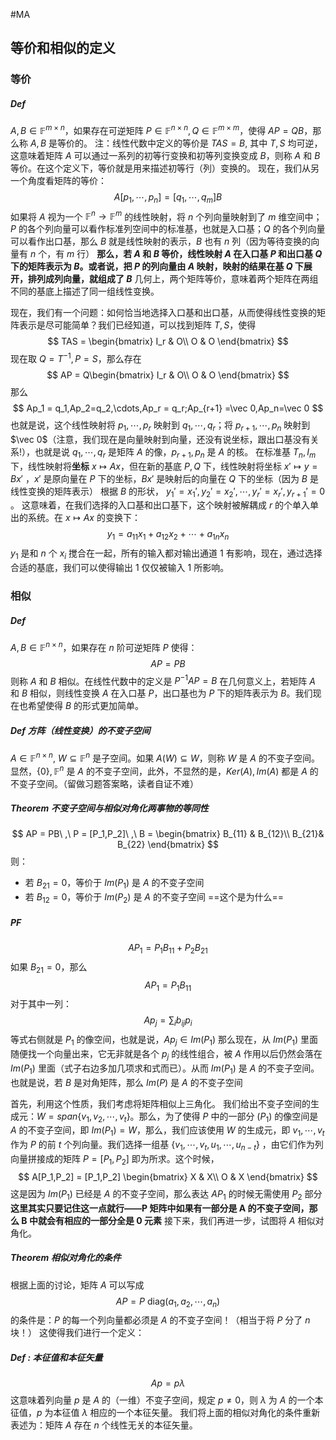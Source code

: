 #MA  

## 等价和相似的定义
### 等价
##### Def
$A, B \in \mathbb F^{m \times n}$，如果存在可逆矩阵 $P \in \mathbb F^{n\times n}, Q \in \mathbb F^{m\times m}$，使得 $AP=QB$，那么称 $A, B$ 是等价的。
注：线性代数中定义的等价是 $TAS = B$, 其中 $T, S$ 均可逆，这意味着矩阵 $A$ 可以通过一系列的初等行变换和初等列变换变成 $B$，则称 $A$ 和 $B$ 等价。在这个定义下，等价就是用来描述初等行（列）变换的。
现在，我们从另一个角度看矩阵的等价：
$$
A[p_1,\cdots,p_n] = [q_1,\cdots,q_m]B
$$
如果将 $A$ 视为一个 $\mathbb F^n \rightarrow \mathbb F^m$ 的线性映射，将 $n$ 个列向量映射到了 $m$ 维空间中；$P$ 的各个列向量可以看作标准列空间中的标准基，也就是入口基；$Q$ 的各个列向量可以看作出口基，那么 $B$ 就是线性映射的表示，$B$ 也有 $n$ 列（因为等待变换的向量有 $n$ 个，有 $m$ 行）
**那么，若 $A$ 和 $B$ 等价，线性映射 $A$ 在入口基 $P$ 和出口基 $Q$ 下的矩阵表示为 $B$。或者说，把 $P$ 的列向量由 $A$ 映射，映射的结果在基 $Q$ 下展开，排列成列向量，就组成了 $B$**
几何上，两个矩阵等价，意味着两个矩阵在两组不同的基底上描述了同一组线性变换。

现在，我们有一个问题：如何恰当地选择入口基和出口基，从而使得线性变换的矩阵表示是尽可能简单？我们已经知道，可以找到矩阵 $T, S$，使得
$$
TAS = \begin{bmatrix}
I_r & O\\
O & O
\end{bmatrix}
$$
现在取 $Q = T^{-1},P=S$，那么存在
$$
AP = Q\begin{bmatrix}
I_r & O\\
O & O
\end{bmatrix}
$$
那么
$$
Ap_1 = q_1,Ap_2=q_2,\cdots,Ap_r = q_r;Ap_{r+1} =\vec 0,Ap_n=\vec 0
$$
也就是说，这个线性映射将 $p_1,\cdots, p_r$ 映射到 $q_1,\cdots,q_r$；将 $p_{r+1},\cdots,p_n$ 映射到 $\vec 0$（注意，我们现在是向量映射到向量，还没有说坐标，跟出口基没有关系!），也就是说 $q_1,\cdots,q_r$ 是矩阵 $A$ 的像，$p_{r+1},p_n$ 是 $A$ 的核。
在标准基 $T_n,I_m$ 下，线性映射将**坐标** $x\mapsto Ax$，但在新的基底 $P, Q$ 下，线性映射将坐标 $x'\mapsto y=Bx'$ ，$x'$ 是原向量在 $P$ 下的坐标，$Bx'$ 是映射后的向量在 $Q$ 下的坐标（因为 $B$ 是线性变换的矩阵表示）
根据 $B$ 的形状， $y_1' = x_1', y_2'=x_2',\cdots, y_r'=x_r', y_{r+1}'=0$ 。
这意味着，在我们选择的入口基和出口基下，这个映射被解耦成 $r$ 的个单入单出的系统。在 $x\mapsto Ax$ 的变换下：
$$
y_1 = a_{11}x_1+a_{12}x_2+\cdots+a_{1n}x_n
$$
$y_1$ 是和 $n$ 个 $x_i$ 搅合在一起，所有的输入都对输出通道 1 有影响，现在，通过选择合适的基底，我们可以使得输出 1 仅仅被输入 1 所影响。

### 相似
##### Def 
$A, B \in \mathbb F^{n\times n}$，如果存在 $n$ 阶可逆矩阵 $P$ 使得：
$$
AP = PB
$$
则称 $A$ 和 $B$ 相似。在线性代数中的定义是 $P^{-1}AP=B$
在几何意义上，若矩阵 $A$ 和 $B$ 相似，则线性变换 $A$ 在入口基 $P$，出口基也为 $P$ 下的矩阵表示为 $B$。我们现在也希望使得 $B$ 的形式更加简单。

##### Def 方阵（线性变换）的不变子空间
$A\in \mathbb F^{n\times n}$, $W\subseteq \mathbb F^n$ 是子空间。如果 $A (W) \subseteq W$，则称 $W$ 是 $A$ 的不变子空间。
显然，$\{0\},\mathbb F^n$ 是 $A$ 的不变子空间，此外，不显然的是，$Ker(A),Im(A)$ 都是 $A$ 的不变子空间。（留做习题答案略，读者自证不难）

##### Theorem 不变子空间与相似对角化两事物的等同性
$$
AP = PB\ ,\ P = [P_1,P_2]\ ,\ B = \begin{bmatrix}
B_{11} & B_{12}\\
B_{21}& B_{22}
\end{bmatrix}
$$
则：
- 若 $B_{21}=0$，等价于 $Im(P_1)$ 是 $A$ 的不变子空间
- 若 $B_{12}=0$，等价于 $Im(P_2)$ 是 $A$ 的不变子空间
==这个是为什么==
##### PF 
$$
AP_1 = P_1B_{11}+P_2B_{21}
$$
如果 $B_{21} = 0$，那么
$$
AP_1 = P_1B_{11}
$$
对于其中一列：
$$
Ap_j =\sum_i b_{ij}p_i
$$
等式右侧就是 $P_1$ 的像空间，也就是说，$Ap_j \in Im(P_1)$
那么现在，从 $Im(P_1)$ 里面随便找一个向量出来，它无非就是各个 $p_j$ 的线性组合，被 $A$ 作用以后仍然会落在 $Im(P_1)$ 里面（式子右边多加几项求和式而已）。从而 $Im(P_1)$ 是 $A$ 的不变子空间。
也就是说，若 $B$ 是对角矩阵，那么 $Im(P)$ 是 $A$ 的不变子空间

首先，利用这个性质，我们考虑将矩阵相似上三角化。
我们给出不变子空间的生成元：$W = span\{v_1, v_2,\cdots,v_t\}$。那么，为了使得 $P$ 中的一部分 ($P_1$) 的像空间是 $A$ 的不变子空间，即 $Im(P_1)=W$，那么，我们应该使用 $W$ 的生成元，即 $v_1,\cdots,v_t$ 作为 $P$ 的前 $t$ 个列向量。我们选择一组基 $\{v_1,\cdots,v_t,u_1,\cdots,u_{n-t}\}$ ，由它们作为列向量拼接成的矩阵 $P=[P_1, P_2]$ 即为所求。这个时候，
$$
A[P_1,P_2] = [P_1,P_2] 
\begin{bmatrix}
X & X\\
O & X
\end{bmatrix}
$$
这是因为 $Im (P_1)$ 已经是 $A$ 的不变子空间，那么表达 $AP_1$ 的时候无需使用 $P_2$ 部分
**这里其实只要记住这一点就行——P 矩阵中如果有一部分是 A 的不变子空间，那么 B 中就会有相应的一部分全是 0 元素**
接下来，我们再进一步，试图将 $A$ 相似对角化。

##### Theorem 相似对角化的条件
根据上面的讨论，矩阵 $A$ 可以写成
$$
A P = P\ \mathrm{diag}(a_1,a_2,\cdots,a_n)
$$
的条件是：$P$ 的每一个列向量都必须是 $A$ 的不变子空间！（相当于将 $P$ 分了 $n$ 块！）
这使得我们进行一个定义：
##### Def : 本征值和本征矢量
$$
Ap = p\lambda
$$
这意味着列向量 $p$ 是 $A$ 的（一维）不变子空间，规定 $p\not = 0$，则 $\lambda$ 为 $A$ 的一个本征值，$p$ 为本征值 $\lambda$ 相应的一个本征矢量。
我们将上面的相似对角化的条件重新表述为：矩阵 $A$ 存在 $n$ 个线性无关的本征矢量。



